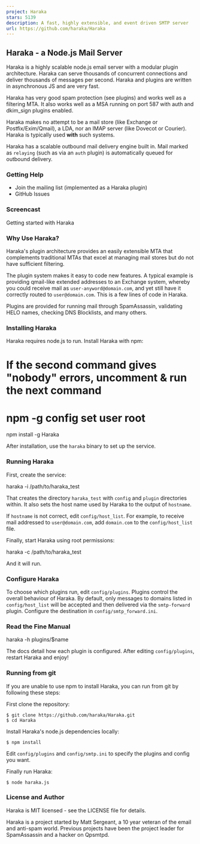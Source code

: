 ```yaml
---
project: Haraka
stars: 5139
description: A fast, highly extensible, and event driven SMTP server
url: https://github.com/haraka/Haraka
---
```


Haraka - a Node.js Mail Server
------------------------------

Haraka is a highly scalable node.js email server with a modular plugin architecture. Haraka can serve thousands of concurrent connections and deliver thousands of messages per second. Haraka and plugins are written in asynchronous JS and are very fast.

Haraka has very good spam protection (see plugins) and works well as a filtering MTA. It also works well as a MSA running on port 587 with auth and dkim\_sign plugins enabled.

Haraka makes no attempt to be a mail store (like Exchange or Postfix/Exim/Qmail), a LDA, nor an IMAP server (like Dovecot or Courier). Haraka is typically used **with** such systems.

Haraka has a scalable outbound mail delivery engine built in. Mail marked as `relaying` (such as via an `auth` plugin) is automatically queued for outbound delivery.

### Getting Help

-   Join the mailing list (implemented as a Haraka plugin)
-   GitHub Issues

### Screencast

Getting started with Haraka

### Why Use Haraka?

Haraka's plugin architecture provides an easily extensible MTA that complements traditional MTAs that excel at managing mail stores but do not have sufficient filtering.

The plugin system makes it easy to code new features. A typical example is providing qmail-like extended addresses to an Exchange system, whereby you could receive mail as `user-anyword@domain.com`, and yet still have it correctly routed to `user@domain.com`. This is a few lines of code in Haraka.

Plugins are provided for running mail through SpamAssassin, validating HELO names, checking DNS Blocklists, and many others.

### Installing Haraka

Haraka requires node.js to run. Install Haraka with npm:

# If the second command gives "nobody" errors, uncomment & run the next command
# npm -g config set user root
npm install -g Haraka

After installation, use the `haraka` binary to set up the service.

### Running Haraka

First, create the service:

haraka -i /path/to/haraka\_test

That creates the directory `haraka_test` with `config` and `plugin` directories within. It also sets the host name used by Haraka to the output of `hostname`.

If `hostname` is not correct, edit `config/host_list`. For example, to receive mail addressed to `user@domain.com`, add `domain.com` to the `config/host_list` file.

Finally, start Haraka using root permissions:

haraka -c /path/to/haraka\_test

And it will run.

### Configure Haraka

To choose which plugins run, edit `config/plugins`. Plugins control the overall behaviour of Haraka. By default, only messages to domains listed in `config/host_list` will be accepted and then delivered via the `smtp-forward` plugin. Configure the destination in `config/smtp_forward.ini`.

### Read the Fine Manual

haraka -h plugins/$name

The docs detail how each plugin is configured. After editing `config/plugins`, restart Haraka and enjoy!

### Running from git

If you are unable to use npm to install Haraka, you can run from git by following these steps:

First clone the repository:

```
$ git clone https://github.com/haraka/Haraka.git
$ cd Haraka
```

Install Haraka's node.js dependencies locally:

```
$ npm install
```

Edit `config/plugins` and `config/smtp.ini` to specify the plugins and config you want.

Finally run Haraka:

```
$ node haraka.js
```

### License and Author

Haraka is MIT licensed - see the LICENSE file for details.

Haraka is a project started by Matt Sergeant, a 10 year veteran of the email and anti-spam world. Previous projects have been the project leader for SpamAssassin and a hacker on Qpsmtpd.
